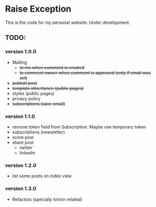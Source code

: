 # Raise Exception

This is the code for my personal website. Under development.

## TODO:

### version 1.0.0

- Mailing
    - ~~to me when comment is created~~
    - ~~to comment owner when comment is approved (only if email was set)~~
- ~~publish post~~
- ~~template inheritance (public pages)~~
- styles (public pages)
- privacy policy
- ~~subscriptions (save email)~~

### version 1.1.0

- remove token field from Subscription. Maybe use temporary token
- subscriptions (newsletter)
- score post
- share post
    - twitter
    - linkedin

### version 1.2.0

- list some posts on index view

### version 1.3.0

- Refactors (specially kinton related)
